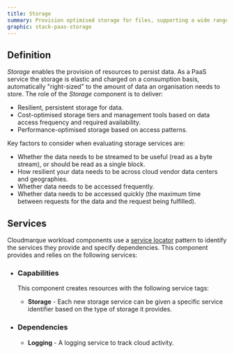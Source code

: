 ```yaml
---
title: Storage
summary: Provision optimised storage for files, supporting a wide range of data persistence scenarios such as archive, backup, application, and collaboration.
graphic: stack-paas-storage
---
```

## Definition
_Storage_ enables the provision of resources to persist data. As a PaaS service the storage is elastic and charged on a consumption basis, automatically "right-sized" to the amount of data an organisation needs to store. The role of the _Storage_ component is to deliver:

 * Resilient, persistent storage for data.
 * Cost-optimised storage tiers and management tools based on data access frequency and required availability.
 * Performance-optimised storage based on access patterns.

Key factors to consider when evaluating storage services are:

 * Whether the data needs to be streamed to be useful (read as a byte stream), or should be read as a single block.
 * How resilient your data needs to be across cloud vendor data centers and geographies.
 * Whether data needs to be accessed frequently.
 * Whether data needs to be accessed quickly (the maximum time between requests for the data and the request being fulfilled).

## Services
Cloudmarque workload components use a [service locator](/cloudmarque/tools/service-locator.html) pattern to identify the services they provide and specify dependencies. This component provides and relies on the following services:

 * ### Capabilities
   This component creates resources with the following service tags:

    * **Storage** - Each new storage service can be given a specific service identifier based on the type of storage it provides.

 * ### Dependencies
    * **Logging** - A logging service to track cloud activity.